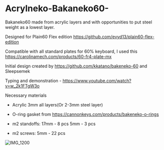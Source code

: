 # Acrylneko-Bakaneko60- 

Bakaneko60 made from acrylic layers and with opportunities to put steel weight as a lowest layer.

Designed for Plain60 Flex edition
https://github.com/evyd13/plain60-flex-edition

Compatible with all standard plates for 60% keyboard, I used this https://carolinamech.com/products/60-fr4-plate-mx

Initial design created by https://github.com/kkatano/bakeneko-60 and Sleepsemek

Typing and demonstration - https://www.youtube.com/watch?v=w_2k1FTgW3o

Necessary materials

- Acrylic 3mm all layers(Or 2-3mm steel layer)
- O-ring gasket from https://cannonkeys.com/products/bakeneko-o-rings

- m2 standoffs:
17mm - 8 pcs
5mm - 3 pcs

- m2 screws:
5mm - 22 pcs

![IMG_1200](https://user-images.githubusercontent.com/116327112/201731065-2b09b52f-a19b-4ab8-9c18-4cd6ca6f9d5a.jpg)





